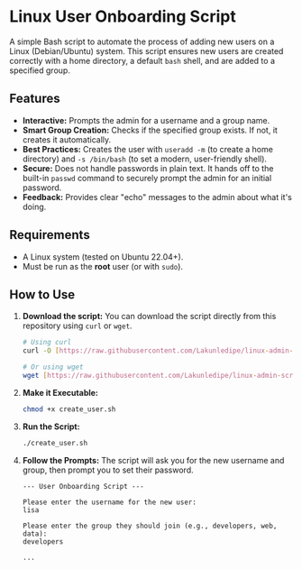# Linux User Onboarding Script

A simple Bash script to automate the process of adding new users on a Linux (Debian/Ubuntu) system. This script ensures new users are created correctly with a home directory, a default `bash` shell, and are added to a specified group.

## Features

* **Interactive:** Prompts the admin for a username and a group name.
* **Smart Group Creation:** Checks if the specified group exists. If not, it creates it automatically.
* **Best Practices:** Creates the user with `useradd -m` (to create a home directory) and `-s /bin/bash` (to set a modern, user-friendly shell).
* **Secure:** Does not handle passwords in plain text. It hands off to the built-in `passwd` command to securely prompt the admin for an initial password.
* **Feedback:** Provides clear "echo" messages to the admin about what it's doing.

## Requirements

* A Linux system (tested on Ubuntu 22.04+).
* Must be run as the **root** user (or with `sudo`).

## How to Use

1.  **Download the script:**
    You can download the script directly from this repository using `curl` or `wget`.
    ```bash
    # Using curl
    curl -O [https://raw.githubusercontent.com/Lakunledipe/linux-admin-scripts/refs/heads/main/create_user.sh](https://raw.githubusercontent.com/Lakunledipe/linux-admin-scripts/refs/heads/main/create_user.sh)

    # Or using wget
    wget [https://raw.githubusercontent.com/Lakunledipe/linux-admin-scripts/refs/heads/main/create_user.sh][https://raw.githubusercontent.com/Lakunledipe/linux-admin-scripts/refs/heads/main/create_user.sh]
    ```

2.  **Make it Executable:**
    ```bash
    chmod +x create_user.sh
    ```

3.  **Run the Script:**
    ```bash
    ./create_user.sh
    ```

4.  **Follow the Prompts:**
    The script will ask you for the new username and group, then prompt you to set their password.
    ```
    --- User Onboarding Script ---

    Please enter the username for the new user:
    lisa
    
    Please enter the group they should join (e.g., developers, web, data):
    developers
    
    ...
    ```
